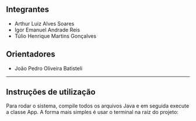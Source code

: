 ## Integrantes
* Arthur Luiz Alves Soares
* Igor Emanuel Andrade Reis
* Túlio Henrique Martins Gonçalves

## Orientadores
* João Pedro Oliveira Batisteli

---

## Instruções de utilização
Para rodar o sistema, compile todos os arquivos Java e em seguida execute a classe App. A forma mais simples é usar o terminal na raiz do projeto:

